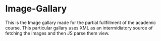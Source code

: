 # Image-Gallary
This is the Image gallary made for the partial fullfillment of the academic course. This particular gallary uses XML as an intermidiatory source of fetching the images and then JS parse them view.
